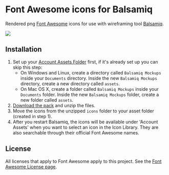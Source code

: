 # Font Awesome icons for Balsamiq

Rendered png [Font Awesome](http://fontawesome.io) icons for use with wireframing tool [Balsamiq](http://balsamiq.com/).

![](http://springest-monosnap.s3-website-eu-west-1.amazonaws.com/ieo9bzmpmj1wctyvvbxn.png)

## Installation
1. Set up your [Account Assets Folder](http://support.balsamiq.com/customer/portal/articles/200694) first, if it's already set up you can skip this step:
	* On Windows and Linux, create a directory called `Balsamiq Mockups` inside your `Documents` directory. Inside the new `Balsamiq Mockups` directory, create a new directory called `assets`.
	* On Mac OS X, create a folder called `Balsamiq Mockups` inside your `Documents` folder. Inside the new `Balsamiq Mockups` folder, create a new folder called `assets`.
1. [Download the pack](https://github.com/djfpaagman/font-awesome-balsamiq/releases) and unzip the files.
2. Move the icons from the unzipped `icons` folder to your asset folder (created in step 1).
3. After you restart Balsamiq, the icons will be available under 'Account Assets' when you want to select an icon in the Icon Library. They are also searchable through their official Font Awesome names.

## License
All licenses that apply to Font Awesome apply to this project. See the [Font Awesome License page](http://fortawesome.github.io/Font-Awesome/license/).
